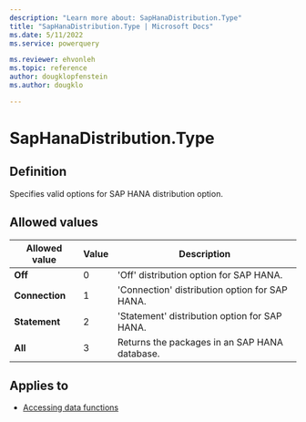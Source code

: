 ```yaml
---
description: "Learn more about: SapHanaDistribution.Type"
title: "SapHanaDistribution.Type | Microsoft Docs"
ms.date: 5/11/2022
ms.service: powerquery

ms.reviewer: ehvonleh
ms.topic: reference
author: dougklopfenstein
ms.author: dougklo

---
```

# SapHanaDistribution.Type

## Definition

Specifies valid options for SAP HANA distribution option.

## Allowed values

|Allowed value|Value|Description|  
|------------|--|-------------|  
|**Off**|0|'Off' distribution option for SAP HANA.|
|**Connection**|1|'Connection' distribution option for SAP HANA.|
|**Statement**|2|'Statement' distribution option for SAP HANA.|
|**All**|3|Returns the packages in an SAP HANA database.|

## Applies to

* [Accessing data functions](accessing-data-functions.md)
